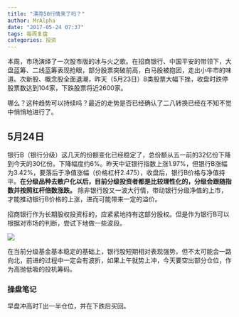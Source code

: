 ```yaml
---
title: "漂亮50行情来了吗？"
author: MrAlpha
date: "2017-05-24 07:37"
tags: 每周复盘
categories: 投资
---
```


本周，市场演绎了一次股市版的冰与火之歌。在招商银行、中国平安的带领下，大盘蓝筹、二线蓝筹表现抢眼，部分股票突破前高，白马股被抱团，走出小牛市的味道。次新股、概念股全面退潮，昨天（5月23日）8类股票大幅下挫，收盘时跌停股票数达到104家，下跌股票将近2600家。

哪么？这种趋势可以持续吗？最近的走势是否已经确认了二八转换已经在不知不觉中悄悄地进行了。

## 5月24日

银行B（银行分级）这几天的份额变化已经稳定了，总份额从五一前的32亿份下降到今天的30亿份。下降幅度约6%。昨天中证银行指数上涨1.97%，但银行B涨幅为3.42%，要落后于净值涨幅（价格杠杆2.475），收盘后，银行B价格与净值持平。**在分级品种去散户化以后，目前分级投资者都是比较理性化的，分级会跟随指数并按照杠杆倍数涨跌。** 除非银行股又一波大行情，带动银行分级净值的上市，才能推动银行B价格的上涨，进而可能带来一定的溢价。

招商银行作为长期股权投资标的，应紧紧地持有这部分股权。但是作为银行B可以根据对市场的判断，尝试下地做一些波段。

![](http://7xonmk.com1.z0.glb.clouddn.com/2017-05-24_7-46-53.jpg)

在当前分级基金基本稳定的基础上，银行股短期相对表现强势，但不太可能会一路向北，前进的过程中一定会有波折，如果上午就势上冲，今天要空出部分仓位，作为高抛低吸的投机筹码。

### 操盘笔记

早盘冲高时T出一半仓位，并在下跌后买回。
